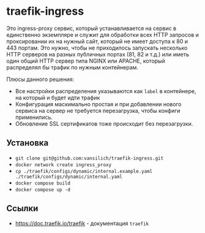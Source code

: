 # traefik-ingress

Это ingress-proxy сервис, который устанавливается на сервис в единственно экземпляре
и служит для обработки всех HTTP запросов и проксировании их на нужный сайт, который
не имеет доступа к 80 и 443 портам. Это нужно, чтобы не приходилось запускать несколько
HTTP серверов на разных публичных портах (81, 82 и т.д.) или иметь один общий HTTP
сервер типа NGINX или APACHE, который распределял бы трафик по нужным контейнерам.

Плюсы данного решения:
* Все настройки распределения указываются как `label` в контейнере, на который и будет 
идти трафик
* Конфигурация маскимально простая и при добавлении нового сервиса на сервер не 
требуется перезагрузка, чтобы конфиги применились.
* Обновление SSL сертификатов тоже происходит без перезагрузки.

## Установка
* `git clone git@github.com:vansilich/traefik-ingress.git`
* `docker network create ingress_proxy`
* `cp ./traefik/configs/dynamic/internal.example.yaml ./traefik/configs/dynamic/internal.yaml`
* `docker compose build`
* `docker compose up -d`

## Ссылки
* https://doc.traefik.io/traefik - документация `traefik`